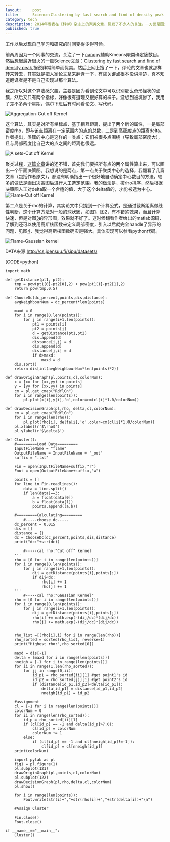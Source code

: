 ```yaml
---
layout:     post
title:      Science:Clustering by fast search and find of density peak
category: tech 
description: 2014年发表在《科学》杂志上的聚类文章，引发了不少人的关注。一方面是因为这些顶级期刊开始重视数据挖掘领域，另一方面原因是这个聚类算法的简洁高效。
published: true
---
```

工作以后发现自己学习和研究的时间变得少得可怜。

前两周因为一个同事的交流，关注了一下[canopy](http://en.wikipedia.org/wiki/Canopy_clustering_algorithm)辅助Kmeans聚类确定簇数目。然后想起最近很火的一篇Science文章：[Clustering by fast search and find of density peak](http://wenku.baidu.com/link?url=5Wvn42-wj0z3UzyXeZNdLc3OpFnmGE7LsNU2Z3I1GWN3vSg8oy1Ub_QGSJISt7rVMlOSYgeodXQrU7ukUJGGgKm3yFzIgVYc8YupLdtlPh7),据说非常简单而优美。然后上网上搜了一下，评论的文章也就那样转来转去，其实就是把人家论文拿来翻译一下，有些关键点根本没讲清楚，真不知道翻译者是不是自己实现过那个算法。

我之所以对这个算法感兴趣，主要是因为看到论文中可以识别那么奇形怪状的点簇，然后又只有两个指标，好像很有道理又很好算的样子。没想到被坑惨了，我用了差不多两个星期，偶尔下班后有时间看论文、写代码。

![Aggregation-Cut off Kernel][1]

这个算法，其实是对所有坐标点，基于相互距离，提出了两个新的属性，一是局部密度rho，即与该点距离在一定范围内的点的总数，二是到高密度点的距离delta。作者提出，类簇的中心是这样的一类点：它们被很多点围绕（导致局部密度大），且与局部密度比自己大的点之间的距离也很远。

![A sets-Cut off Kernel][2]

聚类过程，[这篇文章](http://www.52ml.net/16296.html)讲的还不错，首先我们要把所有点的两个属性算出来，可以画出一个平面决策图。我想说的是两点，第一点关于聚类中心的选择，我翻看了几篇文章（包括作者原文），都没有明确指出一个很好地自动确定中心数目的方法，较多的做法是画出决策图后进行人工选定范围。我的做法是，按rho排序，然后根据决策图人工对delta取一个合适的值，大于这个delta值的，才能被选为中心。
![Flame-Cut off Kernel][3]

第二点是关于rho的计算，其实论文中只提到一个计算公式，是通过截断距离做线性判断，这个计算方法对一般的球状簇，如图[1]，图[2]，有不错的效果，而且计算快速，但是对图[3]的异形图，效果就不好了。这时候翻看作者给出的matlab源码，了解到还可以使用高斯核函数来定义局部密度，引入以后就完全handle了异形的问题，见图[4]，我觉得高斯核函数确实是强大。具体实现可以参看python代码。

![Flame-Gaussian kernel][4]

DATA来源:http://cs.joensuu.fi/sipu/datasets/

[CODE=python]

    import math

    def getDistance(pt1, pt2):
        tmp = pow(pt1[0]-pt2[0],2) + pow(pt1[1]-pt2[1],2)
        return pow(tmp,0.5)

    def ChooseDc(dc_percent,points,dis,distance):
        avgNeighbourNum = dc_percent*len(points)
        
        maxd = 0
        for i in range(0,len(points)):
            for j in range(i+1,len(points)):
                pt1 = points[i]
                pt2 = points[j]
                d = getDistance(pt1,pt2)
                dis.append(d)
                distance[i,j] = d
                dis.append(d)
                distance[j,i] = d
                if d>maxd:
                    maxd = d
        dis.sort()
        return dis[int(avgNeighbourNum*len(points)*2)]

    def drawOriginGraph(pl,points,cl,colorNum):
        x = [xx for (xx,yy) in points]
        y = [yy for (xx,yy) in points]
        cm = pl.get_cmap("RdYlGn")
        for i in range(len(points)):
            pl.plot(x[i],y[i],'o',color=cm(cl[i]*1.0/colorNum))

    def drawDecisionGraph(pl,rho, delta,cl,colorNum):
        cm = pl.get_cmap("RdYlGn")
        for i in range(len(rho)):
            pl.plot(rho[i], delta[i],'o',color=cm(cl[i]*1.0/colorNum))
        pl.xlabel(r'$\rho$')
        pl.ylabel(r'$\delta$')
        
    def Cluster():
        #=========Load Data=========
        InputFileName = "flame"
        OutputFileName = InputFileName + "_out"
        suffix = ".txt"

        Fin = open(InputFileName+suffix,"r")
        Fout = open(OutputFileName+suffix,"w")

        points = []
        for line in Fin.readlines():
            data = line.split()
            if len(data)==3:
                a = float(data[0])
                b = float(data[1])
                points.append((a,b))

        #=========Calculating=========
            #-----choose dc-----
        dc_percent = 0.015
        dis = []
        distance = {}
        dc = ChooseDc(dc_percent,points,dis,distance)
        print("dc:"+str(dc))

            #-----cal rho:"Cut off" kernel
        '''
        rho = [0 for i in range(len(points))]
        for i in range(0,len(points)):
            for j in range(i+1,len(points)):
                dij = getDistance(points[i],points[j])
                if dij<dc:
                    rho[i] += 1
                    rho[j] += 1
        '''
            #-----cal rho:"Gaussian Kernel"
        rho = [0 for i in range(len(points))]
        for i in range(0,len(points)):
            for j in range(i+1,len(points)):
                dij = getDistance(points[i],points[j])
                rho[i] += math.exp(-(dij/dc)*(dij/dc))
                rho[j] += math.exp(-(dij/dc)*(dij/dc))
               

        rho_list =[(rho[i],i) for i in range(len(rho))]
        rho_sorted = sorted(rho_list, reverse=1)
        print("Highest rho:",rho_sorted[0])

        maxd = dis[-1]
        delta = [maxd for i in range(len(points))]
        nneigh = [-1 for i in range(len(points))]
        for ii in range(1,len(rho_sorted)):
            for jj in range(0,ii):
                id_p1 = rho_sorted[ii][1] #get point1's id
                id_p2 = rho_sorted[jj][1] #get point2's id
                if (distance[id_p1,id_p2]<delta[id_p1]):
                    delta[id_p1] = distance[id_p1,id_p2]
                    nneigh[id_p1] = id_p2

        #assignment
        cl = [-1 for i in range(len(points))]
        colorNum = 0
        for ii in range(len(rho_sorted)):
            id_p = rho_sorted[ii][1]
            if (cl[id_p] == -1 and delta[id_p]>7.0):
                cl[id_p] = colorNum
                colorNum += 1
            else:
                if (cl[id_p] == -1 and cl[nneigh[id_p]!=-1]):
                    cl[id_p] = cl[nneigh[id_p]]
        print(colorNum)

        import pylab as pl
        fig1 = pl.figure(1)
        pl.subplot(121)
        drawOriginGraph(pl,points,cl,colorNum)
        pl.subplot(122)
        drawDecisionGraph(pl,rho,delta,cl,colorNum)
        pl.show()

        for i in range(len(points)):
            Fout.write(str(i)+","+str(rho[i])+","+str(delta[i])+"\n")

        #Assign Cluster

        Fin.close()
        Fout.close()

    if __name__=="__main__":
        Cluster()


[1]:http://findshine.qiniudn.com/figure_Aggr_cutoff.png "Aggregation-Cut off Kernel"
[2]:http://findshine.qiniudn.com/figure_a1_cutoff.png "A sets-Cut off Kernel"
[3]:http://findshine.qiniudn.com/figure_flame.png "Flame-Cut off Kernel"
[4]:http://findshine.qiniudn.com/figure_flame_Gaussian.png "Flame-Gaussian kernel"
